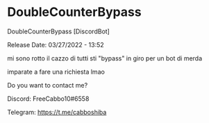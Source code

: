 # DoubleCounterBypass
DoubleCounterBypass [DiscordBot]

Release Date: 03/27/2022 - 13:52

mi sono rotto il cazzo di tutti sti "bypass" in giro per un bot di merda

imparate a fare una richiesta lmao

Do you want to contact me?

Discord: FreeCabbo10#6558

Telegram: https://t.me/cabboshiba
